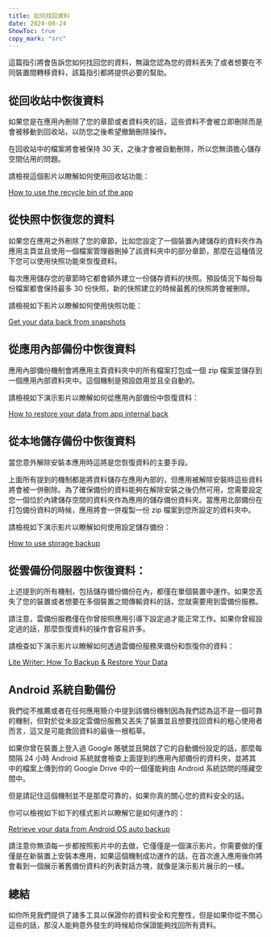 ```yaml
---
title: 如何找回資料
date: 2024-08-24
ShowToc: true
copy_mark: "src"
---
```


這篇指引將會告訴您如何找回您的資料，無論您認為您的資料丟失了或者想要在不同裝置間轉移資料，該篇指引都將提供必要的幫助。

## 從回收站中恢復資料

如果您是在應用內刪除了您的章節或者資料夾的話，這些資料不會被立即刪除而是會被移動到回收站，以防您之後希望撤銷刪除操作。

在回收站中的檔案將會被保持 30 天，之後才會被自動刪除，所以您無須擔心儲存空間佔用的問題。

請檢視這個影片以瞭解如何使用回收站功能：

[How to use the recycle bin of the app](https://youtube.com/shorts/WUrHmY4-T30?feature=share)

## 從快照中恢復您的資料

如果您在應用之外刪除了您的章節，比如您設定了一個裝置內建儲存的資料夾作為應用主頁並且使用一個檔案管理器刪掉了該資料夾中的部分章節，那麼在這種情況下您可以使用快照功能來恢復資料。

每次應用儲存您的章節時它都會額外建立一份儲存資料的快照。預設情況下每份每份檔案都會保持最多 30 份快照，新的快照建立的時候最舊的快照將會被刪除。

請檢視如下影片以瞭解如何使用快照功能：

[Get your data back from snapshots](https://youtu.be/QRlzmj-Vp88)

## 從應用內部備份中恢復資料

應用內部備份機制會將應用主頁資料夾中的所有檔案打包成一個 zip 檔案並儲存到一個應用內部資料夾中。這個機制是預設啟用並且全自動的。

請檢視如下演示影片以瞭解如何從應用內部備份中恢復資料：

[How to restore your data from app internal back](https://youtube.com/shorts/GAOLcbpsCHQ?feature=share)

## 從本地儲存備份中恢復資料

當您意外解除安裝本應用時這將是您恢復資料的主要手段。

上面所有提到的機制都是將資料儲存在應用內部的，但應用被解除安裝時這些資料將會被一併刪除。為了確保備份的資料能夠在解除安裝之後仍然可用，您需要設定您一個位於內建儲存空間的資料夾作為應用的儲存備份資料夾。當應用北部備份在打包備份資料的時候，應用將會一併複製一份 zip 檔案到您所設定的資料夾中。

請檢視如下演示影片以瞭解如何使用設定儲存備份：

[How to use storage backup](https://youtu.be/Y-M5V3OKWM8)

## 從雲備份伺服器中恢復資料：

上述提到的所有機制，包括儲存備份備份在內，都僅在單個裝置中運作。如果您丟失了您的裝置或者想要在多個裝置之間傳輸資料的話，您就需要用到雲備份服務。

請注意，雲備份服務僅在你曾按照應用引導下設定過才能正常工作。如果你曾經設定過的話，那麼恢復資料的操作會容易許多。

請檢查如下演示影片以瞭解如何透過雲備份服務來備份和恢復你的資料：

[Lite Writer: How To Backup & Restore Your Data](https://youtube.com/shorts/F2UTxySivO4)

## Android 系統自動備份

我們從不推薦或者在任何應用簡介中提到該備份機制因為我們認為這不是一個可靠的機制，但對於從未設定雲備份服務又丟失了裝置並且想要找回資料的粗心使用者而言，這又是可能救回資料的最後一根稻草。

如果你曾在裝置上登入過 Google 賬號並且開啟了它的自動備份設定的話，那麼每間隔 24 小時 Android 系統就會檢查上面提到的應用內部備份的資料夾，並將其中的檔案上傳到你的 Google Drive 中的一個僅能夠由 Android 系統訪問的隱藏空間中。

但是請記住這個機制並不是那麼可靠的，如果你真的關心您的資料安全的話。

你可以檢視如下如下的樣式影片以瞭解它是如何運作的：

[Retrieve your data from Android OS auto backup](https://youtu.be/PMrsCCpMebk)

請注意你無須每一步都按照影片中的去做，它僅僅是一個演示影片。你需要做的僅僅是在新裝置上安裝本應用，如果這個機制成功運作的話，在首次進入應用後你將會看到一個展示著舊備份資料的列表對話方塊，就像是演示影片展示的一樣。

## 總結

如你所見我們提供了諸多工具以保證你的資料安全和完整性，但是如果你從不關心這些的話，那沒人能夠意外發生的時候給你保證能夠找回所有資料。